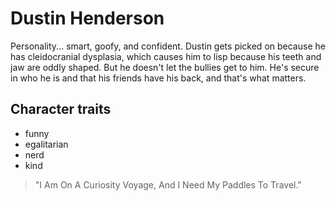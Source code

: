 # Dustin Henderson

Personality... smart, goofy, and confident. Dustin gets picked on because he has cleidocranial
dysplasia, which causes him to lisp because his teeth and jaw are oddly shaped. 
But he doesn't let the bullies get to him. He's secure in who he is and that his friends
have his back, and that's what matters.

## Character traits

* funny
* egalitarian
* nerd
* kind

> "I Am On A Curiosity Voyage, And I Need My Paddles To Travel."
